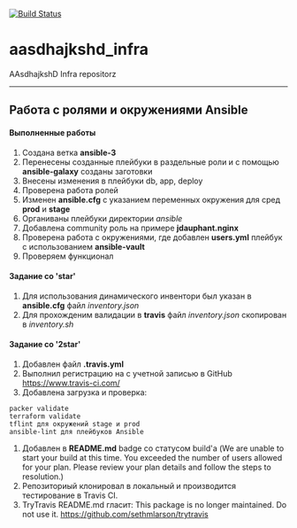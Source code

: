 [![Build Status](https://travis-ci.com/aasdhajkshd/infra.svg?branch=master)](https://travis-ci.com/aasdhajkshd/infra)

# aasdhajkshd_infra
AAsdhajkshD Infra repositorz

---

## Работа с ролями и окружениями Ansible
#### Выполненные работы

1. Создана ветка **ansible-3**
2. Перенесены созданные плейбуки в раздельные роли и с помощью **ansible-galaxy** созданы заготовки
3. Внесены изменения в плейбуки db, app, deploy
4. Проверена работа ролей
5. Изменен **ansible.cfg** с указанием переменных окружения для сред **prod** и **stage**
6. Органиваны плейбуки директории *ansible*
7. Добавлена community роль на примере **jdauphant.nginx**
8. Проверена работа с окружениями, где добавлен **users.yml** плейбук с использованием **ansible-vault**
9. Проверяем функционал

#### Задание со 'star'
1. Для использования динамического инвентори был указан в **ansible.cfg** файл *inventory.json*
2. Для прохожденим валидации в **travis** файл *inventory.json* скопирован в *inventory.sh*

#### Задание со '2star'
1. Добавлен файл **.travis.yml**
2. Выполнил регистрацию на с учетной записью в GitHub https://www.travis-ci.com/
3. Добавлена загрузка и проверка:
```
packer validate
terraform validate
tflint для окружений stage и prod
ansible-lint для плейбуков Ansible
```
1. Добавлен в **README.md** badge со статусом build'а (We are unable to start your build at this time. You exceeded the number of users allowed for your plan. Please review your plan details and follow the steps to resolution.)
2. Репозиториый клонировал в локальный и производится тестирование в Travis CI.
3. TryTravis README.md гласит: This package is no longer maintained. Do not use it. https://github.com/sethmlarson/trytravis
